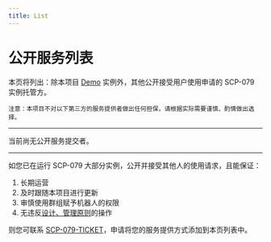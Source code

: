 ```yaml
---
title: List
---
```


<link rel="stylesheet" href="/css/chinese.css">

# 公开服务列表

本页将列出：除本项目 [Demo](/readme/) 实例外，其他公开接受用户使用申请的 SCP-079 实例托管方。

`注意：本项目不对以下第三方的服务提供者做出任何担保，请根据实际需要谨慎、酌情做出选择。`

---

当前尚无公开服务提交者。

---

如您已在运行 SCP-079 大部分实例，公开并接受其他人的使用请求，且能保证：

1. 长期运营
2. 及时跟随本项目进行更新
3. 审慎使用群组赋予机器人的权限
4. 无违反[设计、管理原则](/principles-zh/)的操作

则您可联系 [SCP-079-TICKET](https://t.me/SCP_079_TICKET_BOT)，申请将您的服务提供方式添加到本页列表中。

